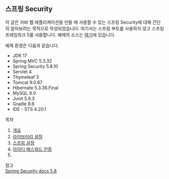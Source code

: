 ## 스프링 Security

이 글은 자바 웹 애플리케이션을 만들 때 사용할 수 있는 스프링 Security에 대해 간단히 알아보려는 목적으로 작성되었습니다. 여기서는 스프링 부트를 사용하지 않고 스프링 프레임워크 5를 사용합니다. 예제의 소스는 [여기](https://github.com/boyd-dev/demo-security/tree/main/example)에 있습니다.

예제 환경은 다음과 같습니다.

- JDK 17
- Spring MVC 5.3.32
- Spring Security 5.8.10
- Servlet 4
- Thymeleaf 3
- Tomcat 9.0.87
- Hibernate 5.3.36.Final
- MySQL 8.0
- Junit 5.9.3
- Gradle 8.6
- IDE - STS 4.20.1

목차

1. [개요](01/README.md)
2. [라이브러리 설정](02/README.md)
3. [스프링 설정](03/README.md)
4. [아이디 패스워드 인증](04/README.md)
5. 


참고  
[Spring Security docs 5.8](https://docs.spring.io/spring-security/reference/5.8/)

